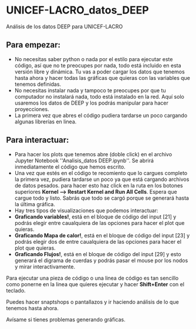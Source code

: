 # UNICEF-LACRO_datos_DEEP
Análisis de los datos DEEP para UNICEF-LACRO


## **Para empezar:**

- No necesitas saber python o nada por el estilo para ejecutar este código, así que no te preocupes por nada, todo está incluido en esta versión libre y dinámica. Tu vas a poder cargar los datos que tenemos hasta ahora y hacer todas las gráficas que quieras con las variables que tenemos definidas.
- No necesitas instalar nada y tampoco te preocupes por que tu computador no instalará nada, todo está instalado en la red. Aquí solo usaremos los datos de DEEP y los podrás manipular para hacer proyecciones.
- La primera vez que abres el código pudiera tardarse un poco cargando algunas librerías en linea.

## **Para interactuar:**

- Para hacer los plots que tenemos abre (doble click) en el archivo Jupyter Notebook ''Analisis_datos DEEP.ipynb''. Se abrirá inmediatamente el código que hemos escrito.
- Una vez que estés en el código te recomiento que lo cargues completo la primera vez, pudiera tardarse un poco ya que está cargando archivos de datos pesados. para hacer esto haz click en la ruta en los botones superiores **Kernel --> Restart Kernel and Run All Cells**. Espera que cargue todo y listo. Sabrás que todo se cargó porque se generará hasta la última gráfica.
- Hay tres tipos de visualizaciones que podemos interactuar:
-  __**Graficando variables!**__, está en el bloque de código del input [21] y podrás elegir entre caualquiera de las opciones para hacer el plot que quieras.
-  __**Graficando Mapa de calor!**__, está en el bloque de código del input [23] y podrás elegir dos de entre caualquiera de las opciones para hacer el plot que quieras.
-  __**Graficando Flujos!**__, está en el bloque de código del input [29] y esto generará el digrama de cuerdas y podrás pasar el mouse por los nodos y mirar interactivamente.

Para ejecutar una pieza de código o una linea de código es tan sencillo como ponerne en la linea que quieres ejecutar y hacer **Shift+Enter** con el teclado.

Puedes hacer snaptshops o pantallazos y ir haciendo análisis de lo que tenemos hasta ahora.

Avísame si tienes problemas generando gráficas.

